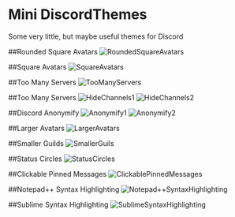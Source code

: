 # Mini DiscordThemes
Some very little, but maybe useful themes for Discord

##Rounded Square Avatars
![RoundedSquareAvatars](https://cdn.rawgit.com/Zerthox/Mini-Discord-Themes/master/screenshots/roundendsquareavatars.png)

##Square Avatars
![SquareAvatars](https://cdn.rawgit.com/Zerthox/Mini-Discord-Themes/master/screenshots/squareavatars.png)

##Too Many Servers
![TooManyServers](https://cdn.rawgit.com/Zerthox/Mini-Discord-Themes/master/screenshots/toomanyservers.png)

##Too Many Servers
![HideChannels1](https://cdn.rawgit.com/Zerthox/Mini-Discord-Themes/master/screenshots/hidechannels1.png)
![HideChannels2](https://cdn.rawgit.com/Zerthox/Mini-Discord-Themes/master/screenshots/hidechannels2.png)

##Discord Anonymify
![Anonymify1](https://cdn.rawgit.com/Zerthox/Mini-Discord-Themes/master/screenshots/discordanonymify1.png)
![Anonymify2](https://cdn.rawgit.com/Zerthox/Mini-Discord-Themes/master/screenshots/discordanonymify2.png)

##Larger Avatars
![LargerAvatars](https://cdn.rawgit.com/Zerthox/Mini-Discord-Themes/master/screenshots/largeravatars.png)

##Smaller Guilds
![SmallerGuils](https://cdn.rawgit.com/Zerthox/Mini-Discord-Themes/accb121e09f46a4de64e6b64fe131b496b3c75fb/screenshots/smallerguilds.png)

##Status Circles
![StatusCircles](https://cdn.rawgit.com/Zerthox/Mini-Discord-Themes/master/screenshots/statuscircles.png)

##Clickable Pinned Messages
![ClickablePinnedMessages](https://cdn.rawgit.com/Zerthox/Mini-Discord-Themes/master/screenshots/clickablepinnedmessages.png)

##Notepad++ Syntax Highlighting
![Notepad++SyntaxHighlighting](https://cdn.rawgit.com/Zerthox/Mini-Discord-Themes/master/screenshots/syntaxhighlighting_notepad++.png)

##Sublime Syntax Highlighting
![SublimeSyntaxHighlighting](https://cdn.rawgit.com/Zerthox/Mini-Discord-Themes/master/screenshots/syntaxhighlighting_sublime.png)
